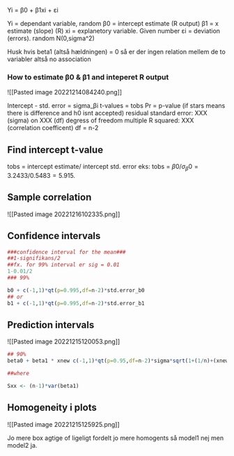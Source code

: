 
Yi = β0 + β1xi + εi

Yi = dependant variable, random
β0 = intercept estimate (R output)
β1 = x estimate (slope) (R)
xi = explanetory variable. Given number
εi = deviation (errors). random N(0,sigma^2)

Husk hvis beta1 (altså hældningen) = 0 så er der ingen relation mellem de to variabler altså no association

### How to estimate β0 & β1 and inteperet R output

![[Pasted image 20221214084240.png]]

Intercept - std. error = sigma_βi
t-values = tobs
Pr = p-value (if stars means there is difference and h0 isnt accepted)
residual standard error: XXX (sigma) on XXX (df) degress of freedom
multiple R squared: XXX (correlation coefficent)
df = n-2


## Find intercept t-value

tobs = intercept estimate/ intercept std. error
eks:
tobs = $β0/ σ_β0 = 3.2433/0.5483 = 5.915.$

## Sample correlation

![[Pasted image 20221216102335.png]]


## Confidence intervals

```R
###confidence interval for the mean###
##1-signifikans/2
##fx. for 99% interval er sig = 0.01
1-0.01/2
### 99%

b0 + c(-1,1)*qt(p=0.995,df=n-2)*std.error_b0
## or
b1 + c(-1,1)*qt(p=0.995,df=n-2)*std.error_b1

```

## Prediction intervals

![[Pasted image 20221215120053.png]]

```R
## 90% 
beta0 + beta1 * xnew c(-1,1)*qt(p=0.95,df=n-2)*sigma*sqrt(1+(1/n)+(xnew-mean())^2/Sxx)

##where

Sxx <- (n-1)*var(beta1)
```

## Homogeneity i plots

![[Pasted image 20221215125925.png]]

Jo mere box agtige of ligeligt fordelt jo mere homogents så model1 nej men model2 ja.